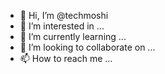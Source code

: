 - 👋 Hi, I’m @techmoshi
- 👀 I’m interested in ...
- 🌱 I’m currently learning ...
- 💞️ I’m looking to collaborate on ...
- 📫 How to reach me ...

<!---
techmoshi/techmoshi is a ✨ special ✨ repository because its `README.md` (this file) appears on your GitHub profile.
You can click the Preview link to take a look at your changes.
--->
